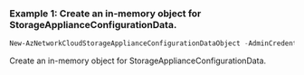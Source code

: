 ### Example 1: Create an in-memory object for StorageApplianceConfigurationData.
```powershell
New-AzNetworkCloudStorageApplianceConfigurationDataObject -AdminCredentialsPassword <SecureString> -AdminCredentialsUsername <String> -RackSlot <Int64> -SerialNumber <String> -StorageApplianceName <String>
``` 

Create an in-memory object for StorageApplianceConfigurationData.
